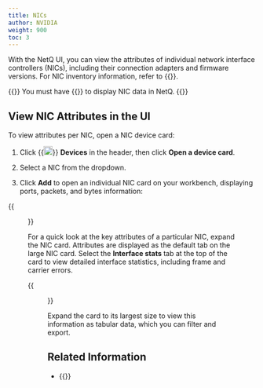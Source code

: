 ```yaml
---
title: NICs
author: NVIDIA
weight: 900
toc: 3
---
```


With the NetQ UI, you can view the attributes of individual network interface controllers (NICs), including their connection adapters and firmware versions. For NIC inventory information, refer to {{<link title="NIC Inventory" text="NIC Inventory">}}.

{{<notice note>}}
You must have {{<link title="Install NIC and DPU Agents" text="DOCA Telemetry Service enabled">}} to display NIC data in NetQ.
{{</notice>}}

## View NIC Attributes in the UI

To view attributes per NIC, open a NIC device card:

1. Click {{<img src="/images/netq/devices.svg" height="18" width="18">}} **Devices** in the header, then click **Open a device card**.

2. Select a NIC from the dropdown.

3. Click **Add** to open an individual NIC card on your workbench, displaying ports, packets, and bytes information:

{{<figure src="/images/netq/ind-nic-res-470.png" alt="" width="250">}}

For a quick look at the key attributes of a particular NIC, expand the NIC card. Attributes are displayed as the default tab on the large NIC card. Select the **Interface stats** tab at the top of the card to view detailed interface statistics, including frame and carrier errors. 

{{<figure src="/images/netq/ind-nic-bytes-470.png" alt="NIC card displaying transmit and recieve data" width="800">}}

Expand the card to its largest size to view this information as tabular data, which you can filter and export.

## Related Information

- {{<link title="NIC Inventory" text="NIC Inventory">}}